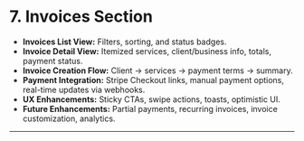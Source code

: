 # 7. Invoices Section

- **Invoices List View:** Filters, sorting, and status badges.
- **Invoice Detail View:** Itemized services, client/business info, totals, payment status.
- **Invoice Creation Flow:** Client → services → payment terms → summary.
- **Payment Integration:** Stripe Checkout links, manual payment options, real-time updates via webhooks.
- **UX Enhancements:** Sticky CTAs, swipe actions, toasts, optimistic UI.
- **Future Enhancements:** Partial payments, recurring invoices, invoice customization, analytics.

---
